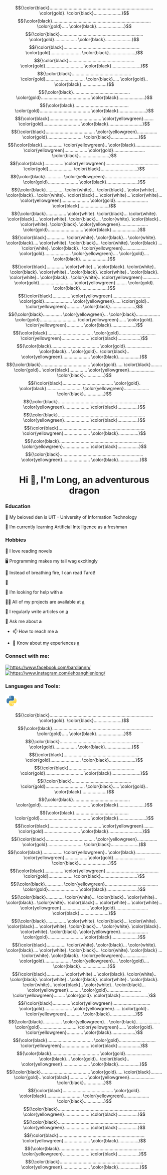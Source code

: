 
$${\color{black}.................................................................................. \color{gold}. \color{black}......................}$$
$${\color{black}.............................................................................. \color{gold}..... \color{black}......................}$$
$${\color{black}.................................................................. \color{gold}.................. \color{black}.....................}$$
$${\color{black}............................................................ \color{gold}........................ \color{black}.....................}$$
$${\color{black}.................................................... \color{gold}.............................. \color{black}.......................}$$
$${\color{black}............................................... \color{gold}............................... \color{black}..... \color{gold}.. \color{black}....................}$$
$${\color{black}............................................. \color{gold}....................................... \color{black}.....................}$$
$${\color{black}........................................... \color{gold}........................................ \color{black}......................}$$
$${\color{black}......................................... \color{yellowgreen}........ \color{gold}............................. \color{black}...........................}$$
$${\color{black}....................................... \color{yellowgreen}................ \color{gold}............................ \color{black}......................}$$
$${\color{black}................ \color{yellowgreen}.. \color{black}.................... \color{yellowgreen}.................. \color{gold}......................... \color{black}........................}$$
$${\color{black}............... \color{yellowgreen}.......................................... \color{gold}................... \color{black}.............................}$$
$${\color{black}.............. \color{yellowgreen}.......................................... \color{gold}........................ \color{black}.........................}$$
$${\color{black}.............. \color{white}... \color{black}.. \color{white}.. \color{black}.. \color{white}.. \color{black}... \color{white}... \color{white}... \color{yellowgreen}...................... \color{gold}.......................... \color{black}.......................}$$
$${\color{black}................ \color{white}. \color{black}... \color{white}. \color{black}... \color{white}. \color{black}.... \color{white}. \color{black}.. \color{white}. \color{black}. \color{yellowgreen}...................... \color{gold}............................ \color{black}.....................}$$
$${\color{black}............... \color{white}. \color{black}... \color{white}. \color{black}.... \color{white}. \color{black}... \color{white}. \color{black} ... \color{white}. \color{black}.. \color{yellowgreen}................... \color{gold}..................... \color{yellowgreen}.... \color{gold}.... \color{black}......................}$$
$${\color{black}.............. \color{white}... \color{black}. \color{white}.. \color{black}. \color{white}.. \color{black}. \color{white}.. \color{black}. \color{white}.. \color{black}.. \color{white}.. \color{yellowgreen}............. \color{gold}........................... \color{yellowgreen}......... \color{gold}. \color{black}......................}$$
$${\color{black}.............. \color{yellowgreen}.............................. \color{gold}...................... \color{yellowgreen}..... \color{gold}.. \color{yellowgreen}............ \color{black}....................}$$
$${\color{black}............... \color{yellowgreen}... \color{black}................... \color{gold}............................. \color{yellowgreen}...... \color{gold}. \color{yellowgreen}............. \color{black}...................}$$
$${\color{black}.................................... \color{gold}............................. \color{yellowgreen}...................... \color{black}..................}$$
$${\color{black}...................................... \color{gold}..................... \color{black}... \color{gold}.. \color{black}.. \color{yellowgreen}...................... \color{black}.................}$$
$${\color{black}....................................... \color{gold}..... \color{black}......... \color{gold}.. \color{black}.............. \color{yellowgreen}.................... \color{black}................}$$
$${\color{black}........................................ \color{gold}. \color{black}............................ \color{yellowgreen}.................... \color{black}................}$$
$${\color{black}..................................................................... \color{yellowgreen}.................... \color{black}................}$$
$${\color{black}..................................................................... \color{yellowgreen}.................... \color{black}................}$$
$${\color{black}.................................................................... \color{yellowgreen}..................... \color{black}................}$$
$${\color{black}................................................................... \color{yellowgreen}..................... \color{black}.................}$$
$${\color{black}.................................................................. \color{yellowgreen}...................... \color{black}.................}$$
<h1 align="center">Hi 👋, I'm Long, an adventurous dragon </h1>

<h3>Education</h3>
🪺 My beloved den is UIT - University of Information Technology 

🌱 I’m currently learning Artificial Intelligence as a freshman
<h3>Hobbies</h3>
📖 I love reading novels 


🖥️ Programming makes my tail wag excitingly

🔮 Instead of breathing fire, I can read Tarot! 

🔮 


🔮 I’m looking for help with **a**

👨‍💻 All of my projects are available at [a](a)

📝 I regularly write articles on [a](a)

💬 Ask me about **a**

- 📫 How to reach me **a**

- 📄 Know about my experiences [a](a)

<h3 align="left">Connect with me:</h3>
<p align="left">
<a href="https://fb.com/https://www.facebook.com/bardiannn/" target="blank"><img align="center" src="https://raw.githubusercontent.com/rahuldkjain/github-profile-readme-generator/master/src/images/icons/Social/facebook.svg" alt="https://www.facebook.com/bardiannn/" height="30" width="40" /></a>
<a href="https://instagram.com/https://www.instagram.com/lehoanghienlong/" target="blank"><img align="center" src="https://raw.githubusercontent.com/rahuldkjain/github-profile-readme-generator/master/src/images/icons/Social/instagram.svg" alt="https://www.instagram.com/lehoanghienlong/" height="30" width="40" /></a>
</p>

<h3 align="left">Languages and Tools:</h3>
<p align="left"> <a href="https://www.python.org" target="_blank" rel="noreferrer"> <img src="https://raw.githubusercontent.com/devicons/devicon/master/icons/python/python-original.svg" alt="python" width="40" height="40"/> </a> </p>

$${\color{black}.................................................................................. \color{gold}. \color{black}......................}$$
$${\color{black}.............................................................................. \color{gold}..... \color{black}......................}$$
$${\color{black}.................................................................. \color{gold}.................. \color{black}.....................}$$
$${\color{black}............................................................ \color{gold}........................ \color{black}.....................}$$
$${\color{black}.................................................... \color{gold}.............................. \color{black}.......................}$$
$${\color{black}............................................... \color{gold}............................... \color{black}..... \color{gold}.. \color{black}....................}$$
$${\color{black}............................................. \color{gold}....................................... \color{black}.....................}$$
$${\color{black}........................................... \color{gold}........................................ \color{black}......................}$$
$${\color{black}......................................... \color{yellowgreen}........ \color{gold}............................. \color{black}...........................}$$
$${\color{black}....................................... \color{yellowgreen}................ \color{gold}............................ \color{black}......................}$$
$${\color{black}................ \color{yellowgreen}.. \color{black}.................... \color{yellowgreen}.................. \color{gold}......................... \color{black}........................}$$
$${\color{black}............... \color{yellowgreen}.......................................... \color{gold}................... \color{black}.............................}$$
$${\color{black}.............. \color{yellowgreen}.......................................... \color{gold}........................ \color{black}.........................}$$
$${\color{black}.............. \color{white}... \color{black}.. \color{white}.. \color{black}.. \color{white}.. \color{black}... \color{white}... \color{white}... \color{yellowgreen}...................... \color{gold}.......................... \color{black}.......................}$$
$${\color{black}................ \color{white}. \color{black}... \color{white}. \color{black}... \color{white}. \color{black}.... \color{white}. \color{black}.. \color{white}. \color{black}. \color{yellowgreen}...................... \color{gold}............................ \color{black}.....................}$$
$${\color{black}............... \color{white}. \color{black}... \color{white}. \color{black}.... \color{white}. \color{black}... \color{white}. \color{black} ... \color{white}. \color{black}.. \color{yellowgreen}................... \color{gold}..................... \color{yellowgreen}.... \color{gold}.... \color{black}......................}$$
$${\color{black}.............. \color{white}... \color{black}. \color{white}.. \color{black}. \color{white}.. \color{black}. \color{white}.. \color{black}. \color{white}.. \color{black}.. \color{white}.. \color{black}... \color{yellowgreen}.......... \color{gold}........................... \color{yellowgreen}......... \color{gold}. \color{black}......................}$$
$${\color{black}.............. \color{yellowgreen}.............................. \color{gold}...................... \color{yellowgreen}..... \color{gold}.. \color{yellowgreen}............ \color{black}....................}$$
$${\color{black}............... \color{yellowgreen}... \color{black}................... \color{gold}............................. \color{yellowgreen}...... \color{gold}. \color{yellowgreen}............. \color{black}...................}$$
$${\color{black}.................................... \color{gold}............................. \color{yellowgreen}...................... \color{black}..................}$$
$${\color{black}...................................... \color{gold}..................... \color{black}... \color{gold}.. \color{black}.. \color{yellowgreen}...................... \color{black}.................}$$
$${\color{black}....................................... \color{gold}..... \color{black}......... \color{gold}.. \color{black}.............. \color{yellowgreen}.................... \color{black}................}$$
$${\color{black}........................................ \color{gold}. \color{black}............................ \color{yellowgreen}.................... \color{black}................}$$
$${\color{black}..................................................................... \color{yellowgreen}.................... \color{black}................}$$
$${\color{black}..................................................................... \color{yellowgreen}.................... \color{black}................}$$
$${\color{black}.................................................................... \color{yellowgreen}..................... \color{black}................}$$
$${\color{black}................................................................... \color{yellowgreen}..................... \color{black}.................}$$
$${\color{black}.................................................................. \color{yellowgreen}...................... \color{black}.................}$$




